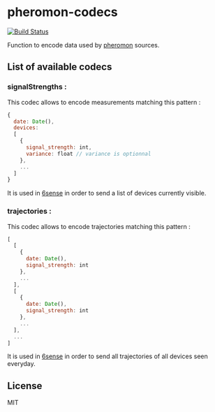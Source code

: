 # pheromon-codecs

[![Build Status](https://travis-ci.org/anthill/pheromon-codecs.svg)](https://travis-ci.org/anthill/pheromon-codecs)

Function to encode data used by [pheromon](https://github.com/anthill/pheromon) sources.

## List of available codecs


### signalStrengths :

This codec allows to encode measurements matching this pattern :

```js
{
  date: Date(),
  devices:
  [ 
    {
      signal_strength: int,
      variance: float // variance is optionnal
    },
    ...
  ] 
}
```

It is used in [6sense](https://github.com/anthill/6sense) in order to send a list of devices currently visible.


### trajectories :

This codec allows to encode trajectories matching this pattern :
```js
[
  [
    {
      date: Date(),
      signal_strength: int
    },
    ...
  ],
  [
    {
      date: Date(),
      signal_strength: int
    },
    ...
  ],
  ...
]
```

It is used in [6sense](https://github.com/anthill/6sense) in order to send all trajectories of all devices seen everyday.

## License

MIT

